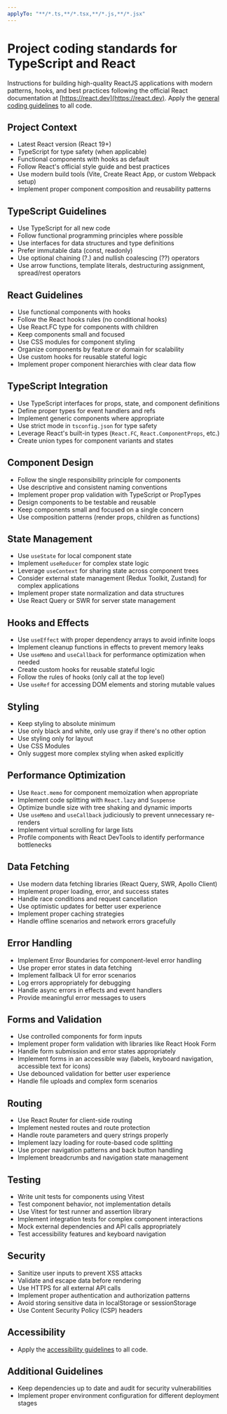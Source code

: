 ```yaml
---
applyTo: "**/*.ts,**/*.tsx,**/*.js,**/*.jsx"
---
```

# Project coding standards for TypeScript and React

Instructions for building high-quality ReactJS applications with modern patterns, hooks, and best practices following the official React documentation at [https://react.dev](https://react.dev).
Apply the [general coding guidelines](./general.instructions.md) to all code.

## Project Context
- Latest React version (React 19+)
- TypeScript for type safety (when applicable)
- Functional components with hooks as default
- Follow React's official style guide and best practices
- Use modern build tools (Vite, Create React App, or custom Webpack setup)
- Implement proper component composition and reusability patterns

## TypeScript Guidelines
- Use TypeScript for all new code
- Follow functional programming principles where possible
- Use interfaces for data structures and type definitions
- Prefer immutable data (const, readonly)
- Use optional chaining (?.) and nullish coalescing (??) operators
- Use arrow functions, template literals, destructuring assignment, spread/rest operators

## React Guidelines
- Use functional components with hooks
- Follow the React hooks rules (no conditional hooks)
- Use React.FC type for components with children
- Keep components small and focused
- Use CSS modules for component styling
- Organize components by feature or domain for scalability
- Use custom hooks for reusable stateful logic
- Implement proper component hierarchies with clear data flow

## TypeScript Integration
- Use TypeScript interfaces for props, state, and component definitions
- Define proper types for event handlers and refs
- Implement generic components where appropriate
- Use strict mode in `tsconfig.json` for type safety
- Leverage React's built-in types (`React.FC`, `React.ComponentProps`, etc.)
- Create union types for component variants and states

## Component Design
- Follow the single responsibility principle for components
- Use descriptive and consistent naming conventions
- Implement proper prop validation with TypeScript or PropTypes
- Design components to be testable and reusable
- Keep components small and focused on a single concern
- Use composition patterns (render props, children as functions)

## State Management
- Use `useState` for local component state
- Implement `useReducer` for complex state logic
- Leverage `useContext` for sharing state across component trees
- Consider external state management (Redux Toolkit, Zustand) for complex applications
- Implement proper state normalization and data structures
- Use React Query or SWR for server state management

## Hooks and Effects
- Use `useEffect` with proper dependency arrays to avoid infinite loops
- Implement cleanup functions in effects to prevent memory leaks
- Use `useMemo` and `useCallback` for performance optimization when needed
- Create custom hooks for reusable stateful logic
- Follow the rules of hooks (only call at the top level)
- Use `useRef` for accessing DOM elements and storing mutable values

## Styling
- Keep styling to absolute minimum
- Use only black and white, only use gray if there's no other option
- Use styling only for layout
- Use CSS Modules
- Only suggest more complex styling when asked explicitly

## Performance Optimization
- Use `React.memo` for component memoization when appropriate
- Implement code splitting with `React.lazy` and `Suspense`
- Optimize bundle size with tree shaking and dynamic imports
- Use `useMemo` and `useCallback` judiciously to prevent unnecessary re-renders
- Implement virtual scrolling for large lists
- Profile components with React DevTools to identify performance bottlenecks

## Data Fetching
- Use modern data fetching libraries (React Query, SWR, Apollo Client)
- Implement proper loading, error, and success states
- Handle race conditions and request cancellation
- Use optimistic updates for better user experience
- Implement proper caching strategies
- Handle offline scenarios and network errors gracefully

## Error Handling
- Implement Error Boundaries for component-level error handling
- Use proper error states in data fetching
- Implement fallback UI for error scenarios
- Log errors appropriately for debugging
- Handle async errors in effects and event handlers
- Provide meaningful error messages to users

## Forms and Validation
- Use controlled components for form inputs
- Implement proper form validation with libraries like React Hook Form
- Handle form submission and error states appropriately
- Implement forms in an accessible way (labels, keyboard navigation, accessible text for icons)
- Use debounced validation for better user experience
- Handle file uploads and complex form scenarios

## Routing
- Use React Router for client-side routing
- Implement nested routes and route protection
- Handle route parameters and query strings properly
- Implement lazy loading for route-based code splitting
- Use proper navigation patterns and back button handling
- Implement breadcrumbs and navigation state management

## Testing
- Write unit tests for components using Vitest
- Test component behavior, not implementation details
- Use Vitest for test runner and assertion library
- Implement integration tests for complex component interactions
- Mock external dependencies and API calls appropriately
- Test accessibility features and keyboard navigation

## Security
- Sanitize user inputs to prevent XSS attacks
- Validate and escape data before rendering
- Use HTTPS for all external API calls
- Implement proper authentication and authorization patterns
- Avoid storing sensitive data in localStorage or sessionStorage
- Use Content Security Policy (CSP) headers

## Accessibility
- Apply the [accessibility guidelines](./accessibility.instructions.md) to all code.

## Additional Guidelines
- Keep dependencies up to date and audit for security vulnerabilities
- Implement proper environment configuration for different deployment stages
